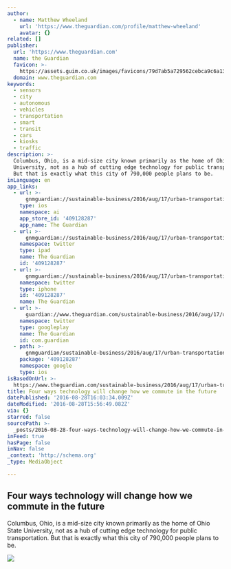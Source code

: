 ```yaml
---
author:
  - name: Matthew Wheeland
    url: 'https://www.theguardian.com/profile/matthew-wheeland'
    avatar: {}
related: []
publisher:
  url: 'https://www.theguardian.com'
  name: the Guardian
  favicon: >-
    https://assets.guim.co.uk/images/favicons/79d7ab5a729562cebca9c6a13c324f0e/32x32.ico
  domain: www.theguardian.com
keywords:
  - sensors
  - city
  - autonomous
  - vehicles
  - transportation
  - smart
  - transit
  - cars
  - kiosks
  - traffic
description: >-
  Columbus, Ohio, is a mid-size city known primarily as the home of Ohio State
  University, not as a hub of cutting edge technology for public transportation.
  But that is exactly what this city of 790,000 people plans to be.
inLanguage: en
app_links:
  - url: >-
      gnmguardian://sustainable-business/2016/aug/17/urban-transportation-uber-lyft-smart-cities-san-francisco?contenttype=Article&source=applinks
    type: ios
    namespace: ai
    app_store_id: '409128287'
    app_name: The Guardian
  - url: >-
      gnmguardian://sustainable-business/2016/aug/17/urban-transportation-uber-lyft-smart-cities-san-francisco?contenttype=Article&source=twitter
    namespace: twitter
    type: ipad
    name: The Guardian
    id: '409128287'
  - url: >-
      gnmguardian://sustainable-business/2016/aug/17/urban-transportation-uber-lyft-smart-cities-san-francisco?contenttype=Article&source=twitter
    namespace: twitter
    type: iphone
    id: '409128287'
    name: The Guardian
  - url: >-
      guardian://www.theguardian.com/sustainable-business/2016/aug/17/urban-transportation-uber-lyft-smart-cities-san-francisco
    namespace: twitter
    type: googleplay
    name: The Guardian
    id: com.guardian
  - path: >-
      gnmguardian/sustainable-business/2016/aug/17/urban-transportation-uber-lyft-smart-cities-san-francisco?contenttype=Article&source=google
    package: '409128287'
    namespace: google
    type: ios
isBasedOnUrl: >-
  https://www.theguardian.com/sustainable-business/2016/aug/17/urban-transportation-uber-lyft-smart-cities-san-francisco
title: Four ways technology will change how we commute in the future
datePublished: '2016-08-28T16:03:34.009Z'
dateModified: '2016-08-28T15:56:49.082Z'
via: {}
starred: false
sourcePath: >-
  _posts/2016-08-28-four-ways-technology-will-change-how-we-commute-in-the-futur.md
inFeed: true
hasPage: false
inNav: false
_context: 'http://schema.org'
_type: MediaObject

---
```

<article style=""><h1>Four ways technology will change how we commute in the future</h1><p>Columbus, Ohio, is a mid-size city known primarily as the home of Ohio State University, not as a hub of cutting edge technology for public transportation. But that is exactly what this city of 790,000 people plans to be.</p><img src="https://i.guim.co.uk/img/media/d21e2c4358de61e32d676473b7f7268e85f30bc9/0_85_1280_768/1280.jpg?w=1200&amp;h=630&amp;q=55&amp;auto=format&amp;usm=12&amp;fit=crop&amp;bm=normal&amp;ba=bottom%2Cleft&amp;blend64=aHR0cHM6Ly91cGxvYWRzLmd1aW0uY28udWsvMjAxNi8wNS8yNS9vdmVybGF5LWxvZ28tMTIwMC05MF9vcHQucG5n&amp;s=b7b62fdff6b1ef76807c63fee14ccd59" /></article>